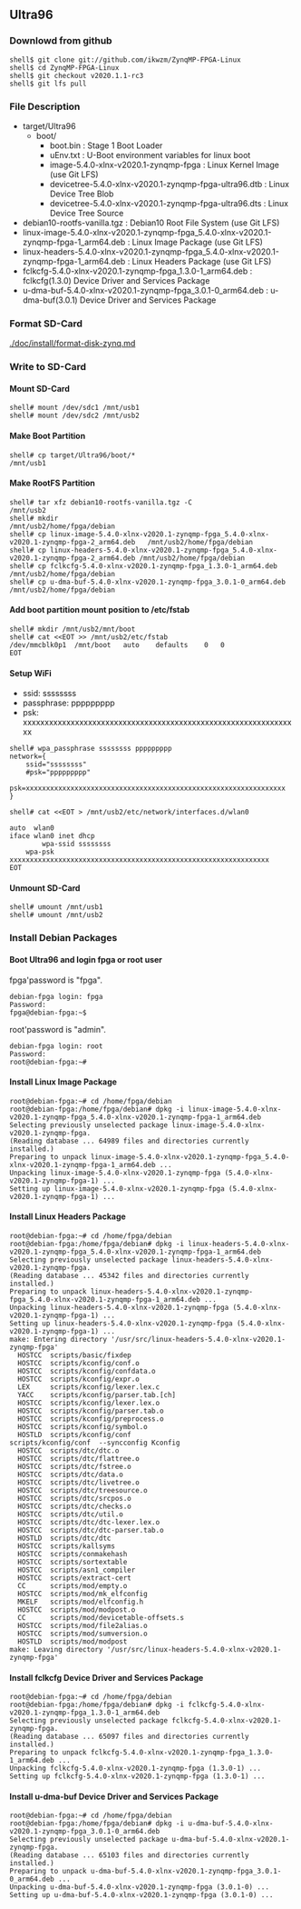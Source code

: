 ## Ultra96

### Downlowd from github

```console
shell$ git clone git://github.com/ikwzm/ZynqMP-FPGA-Linux
shell$ cd ZynqMP-FPGA-Linux
shell$ git checkout v2020.1.1-rc3
shell$ git lfs pull
```

### File Description

 * target/Ultra96
   + boot/
     - boot.bin                                                    : Stage 1 Boot Loader
     - uEnv.txt                                                    : U-Boot environment variables for linux boot
     - image-5.4.0-xlnx-v2020.1-zynqmp-fpga                        : Linux Kernel Image       (use Git LFS)
     - devicetree-5.4.0-xlnx-v2020.1-zynqmp-fpga-ultra96.dtb       : Linux Device Tree Blob   
     - devicetree-5.4.0-xlnx-v2020.1-zynqmp-fpga-ultra96.dts       : Linux Device Tree Source
 * debian10-rootfs-vanilla.tgz                                     : Debian10 Root File System (use Git LFS)
 * linux-image-5.4.0-xlnx-v2020.1-zynqmp-fpga_5.4.0-xlnx-v2020.1-zynqmp-fpga-1_arm64.deb   : Linux Image Package      (use Git LFS)
 * linux-headers-5.4.0-xlnx-v2020.1-zynqmp-fpga_5.4.0-xlnx-v2020.1-zynqmp-fpga-1_arm64.deb : Linux Headers Package    (use Git LFS)
 * fclkcfg-5.4.0-xlnx-v2020.1-zynqmp-fpga_1.3.0-1_arm64.deb        : fclkcfg(1.3.0) Device Driver and Services Package
 * u-dma-buf-5.4.0-xlnx-v2020.1-zynqmp-fpga_3.0.1-0_arm64.deb      : u-dma-buf(3.0.1) Device Driver and Services Package
 
### Format SD-Card

[./doc/install/format-disk-zynq.md](format-disk-zynq.md)

### Write to SD-Card

#### Mount SD-Card

```console
shell# mount /dev/sdc1 /mnt/usb1
shell# mount /dev/sdc2 /mnt/usb2
```
#### Make Boot Partition

```console
shell# cp target/Ultra96/boot/*                                           /mnt/usb1
```

#### Make RootFS Partition

```console
shell# tar xfz debian10-rootfs-vanilla.tgz -C                             /mnt/usb2
shell# mkdir                                                              /mnt/usb2/home/fpga/debian
shell# cp linux-image-5.4.0-xlnx-v2020.1-zynqmp-fpga_5.4.0-xlnx-v2020.1-zynqmp-fpga-2_arm64.deb   /mnt/usb2/home/fpga/debian
shell# cp linux-headers-5.4.0-xlnx-v2020.1-zynqmp-fpga_5.4.0-xlnx-v2020.1-zynqmp-fpga-2_arm64.deb /mnt/usb2/home/fpga/debian
shell# cp fclkcfg-5.4.0-xlnx-v2020.1-zynqmp-fpga_1.3.0-1_arm64.deb       /mnt/usb2/home/fpga/debian
shell# cp u-dma-buf-5.4.0-xlnx-v2020.1-zynqmp-fpga_3.0.1-0_arm64.deb     /mnt/usb2/home/fpga/debian
```

#### Add boot partition mount position to /etc/fstab

```console
shell# mkdir /mnt/usb2/mnt/boot
shell# cat <<EOT >> /mnt/usb2/etc/fstab
/dev/mmcblk0p1	/mnt/boot	auto	defaults	0	0
EOT
```

#### Setup WiFi

  * ssid: ssssssss
  * passphrase: ppppppppp
  * psk: xxxxxxxxxxxxxxxxxxxxxxxxxxxxxxxxxxxxxxxxxxxxxxxxxxxxxxxxxxxxxxxx

```console
shell# wpa_passphrase ssssssss ppppppppp
network={
	ssid="ssssssss"
	#psk="ppppppppp"
	psk=xxxxxxxxxxxxxxxxxxxxxxxxxxxxxxxxxxxxxxxxxxxxxxxxxxxxxxxxxxxxxxxx
}
```

```console
shell# cat <<EOT > /mnt/usb2/etc/network/interfaces.d/wlan0

auto  wlan0
iface wlan0 inet dhcp
        wpa-ssid ssssssss
	wpa-psk  xxxxxxxxxxxxxxxxxxxxxxxxxxxxxxxxxxxxxxxxxxxxxxxxxxxxxxxxxxxxxxxx
EOT
```

#### Unmount SD-Card

```console
shell# umount /mnt/usb1
shell# umount /mnt/usb2
```

### Install Debian Packages

#### Boot Ultra96 and login fpga or root user

fpga'password is "fpga".

```console
debian-fpga login: fpga
Password:
fpga@debian-fpga:~$
```

root'password is "admin".

```console
debian-fpga login: root
Password:
root@debian-fpga:~#
```

#### Install Linux Image Package

```console
root@debian-fpga:~# cd /home/fpga/debian
root@debian-fpga:/home/fpga/debian# dpkg -i linux-image-5.4.0-xlnx-v2020.1-zynqmp-fpga_5.4.0-xlnx-v2020.1-zynqmp-fpga-1_arm64.deb
Selecting previously unselected package linux-image-5.4.0-xlnx-v2020.1-zynqmp-fpga.
(Reading database ... 64989 files and directories currently installed.)
Preparing to unpack linux-image-5.4.0-xlnx-v2020.1-zynqmp-fpga_5.4.0-xlnx-v2020.1-zynqmp-fpga-1_arm64.deb ...
Unpacking linux-image-5.4.0-xlnx-v2020.1-zynqmp-fpga (5.4.0-xlnx-v2020.1-zynqmp-fpga-1) ...
Setting up linux-image-5.4.0-xlnx-v2020.1-zynqmp-fpga (5.4.0-xlnx-v2020.1-zynqmp-fpga-1) ...
```

#### Install Linux Headers Package

```console
root@debian-fpga:~# cd /home/fpga/debian
root@debian-fpga:/home/fpga/debian# dpkg -i linux-headers-5.4.0-xlnx-v2020.1-zynqmp-fpga_5.4.0-xlnx-v2020.1-zynqmp-fpga-1_arm64.deb
Selecting previously unselected package linux-headers-5.4.0-xlnx-v2020.1-zynqmp-fpga.
(Reading database ... 45342 files and directories currently installed.)
Preparing to unpack linux-headers-5.4.0-xlnx-v2020.1-zynqmp-fpga_5.4.0-xlnx-v2020.1-zynqmp-fpga-1_arm64.deb ...
Unpacking linux-headers-5.4.0-xlnx-v2020.1-zynqmp-fpga (5.4.0-xlnx-v2020.1-zynqmp-fpga-1) ...
Setting up linux-headers-5.4.0-xlnx-v2020.1-zynqmp-fpga (5.4.0-xlnx-v2020.1-zynqmp-fpga-1) ...
make: Entering directory '/usr/src/linux-headers-5.4.0-xlnx-v2020.1-zynqmp-fpga'
  HOSTCC  scripts/basic/fixdep
  HOSTCC  scripts/kconfig/conf.o
  HOSTCC  scripts/kconfig/confdata.o
  HOSTCC  scripts/kconfig/expr.o
  LEX     scripts/kconfig/lexer.lex.c
  YACC    scripts/kconfig/parser.tab.[ch]
  HOSTCC  scripts/kconfig/lexer.lex.o
  HOSTCC  scripts/kconfig/parser.tab.o
  HOSTCC  scripts/kconfig/preprocess.o
  HOSTCC  scripts/kconfig/symbol.o
  HOSTLD  scripts/kconfig/conf
scripts/kconfig/conf  --syncconfig Kconfig
  HOSTCC  scripts/dtc/dtc.o
  HOSTCC  scripts/dtc/flattree.o
  HOSTCC  scripts/dtc/fstree.o
  HOSTCC  scripts/dtc/data.o
  HOSTCC  scripts/dtc/livetree.o
  HOSTCC  scripts/dtc/treesource.o
  HOSTCC  scripts/dtc/srcpos.o
  HOSTCC  scripts/dtc/checks.o
  HOSTCC  scripts/dtc/util.o
  HOSTCC  scripts/dtc/dtc-lexer.lex.o
  HOSTCC  scripts/dtc/dtc-parser.tab.o
  HOSTLD  scripts/dtc/dtc
  HOSTCC  scripts/kallsyms
  HOSTCC  scripts/conmakehash
  HOSTCC  scripts/sortextable
  HOSTCC  scripts/asn1_compiler
  HOSTCC  scripts/extract-cert
  CC      scripts/mod/empty.o
  HOSTCC  scripts/mod/mk_elfconfig
  MKELF   scripts/mod/elfconfig.h
  HOSTCC  scripts/mod/modpost.o
  CC      scripts/mod/devicetable-offsets.s
  HOSTCC  scripts/mod/file2alias.o
  HOSTCC  scripts/mod/sumversion.o
  HOSTLD  scripts/mod/modpost
make: Leaving directory '/usr/src/linux-headers-5.4.0-xlnx-v2020.1-zynqmp-fpga'
```

#### Install fclkcfg Device Driver and Services Package

```console
root@debian-fpga:~# cd /home/fpga/debian
root@debian-fpga:/home/fpga/debian# dpkg -i fclkcfg-5.4.0-xlnx-v2020.1-zynqmp-fpga_1.3.0-1_arm64.deb
Selecting previously unselected package fclkcfg-5.4.0-xlnx-v2020.1-zynqmp-fpga.
(Reading database ... 65097 files and directories currently installed.)
Preparing to unpack fclkcfg-5.4.0-xlnx-v2020.1-zynqmp-fpga_1.3.0-1_arm64.deb ...
Unpacking fclkcfg-5.4.0-xlnx-v2020.1-zynqmp-fpga (1.3.0-1) ...
Setting up fclkcfg-5.4.0-xlnx-v2020.1-zynqmp-fpga (1.3.0-1) ...
```

#### Install u-dma-buf Device Driver and Services Package

```console
root@debian-fpga:~# cd /home/fpga/debian
root@debian-fpga:/home/fpga/debian# dpkg -i u-dma-buf-5.4.0-xlnx-v2020.1-zynqmp-fpga_3.0.1-0_arm64.deb
Selecting previously unselected package u-dma-buf-5.4.0-xlnx-v2020.1-zynqmp-fpga.
(Reading database ... 65103 files and directories currently installed.)
Preparing to unpack u-dma-buf-5.4.0-xlnx-v2020.1-zynqmp-fpga_3.0.1-0_arm64.deb ...
Unpacking u-dma-buf-5.4.0-xlnx-v2020.1-zynqmp-fpga (3.0.1-0) ...
Setting up u-dma-buf-5.4.0-xlnx-v2020.1-zynqmp-fpga (3.0.1-0) ...
```

